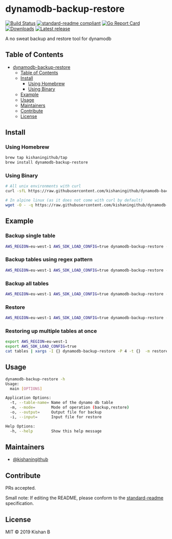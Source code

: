 # dynamodb-backup-restore

[![Build Status](https://travis-ci.org/kishaningithub/dynamodb-backup-restore.svg?branch=master)](https://travis-ci.org/kishaningithub/dynamodb-backup-restore)
[![standard-readme compliant](https://img.shields.io/badge/standard--readme-OK-green.svg?style=flat-square)](https://github.com/RichardLitt/standard-readme)
[![Go Report Card](https://goreportcard.com/badge/github.com/kishaningithub/dynamodb-backup-restore)](https://goreportcard.com/report/github.com/kishaningithub/dynamodb-backup-restore)
[![Downloads](https://img.shields.io/github/downloads/kishaningithub/dynamodb-backup-restore/latest/total.svg)](https://github.com/kishaningithub/dynamodb-backup-restore/releases)
[![Latest release](https://img.shields.io/github/release/kishaningithub/dynamodb-backup-restore.svg)](https://github.com/kishaningithub/dynamodb-backup-restore/releases)

A no sweat backup and restore tool for dynamodb

## Table of Contents

- [dynamodb-backup-restore](#dynamodb-backup-restore)
  - [Table of Contents](#table-of-contents)
  - [Install](#install)
    - [Using Homebrew](#using-homebrew)
    - [Using Binary](#using-binary)
  - [Example](#example)
  - [Usage](#usage)
  - [Maintainers](#maintainers)
  - [Contribute](#contribute)
  - [License](#license)

## Install

### Using Homebrew

```bash
brew tap kishaningithub/tap
brew install dynamodb-backup-restore
```

### Using Binary

```bash
# All unix environments with curl
curl -sfL https://raw.githubusercontent.com/kishaningithub/dynamodb-backup-restore/master/install.sh | sh -s -- -b /usr/local/bin

# In alpine linux (as it does not come with curl by default)
wget -O - -q https://raw.githubusercontent.com/kishaningithub/dynamodb-backup-restore/master/install.sh | sudo sh -s -- -b /usr/local/bin
```

## Example

### Backup single table

```bash
AWS_REGION=eu-west-1 AWS_SDK_LOAD_CONFIG=true dynamodb-backup-restore -t employee-details -m backup -o backup-file
```

### Backup tables using regex pattern

```bash
AWS_REGION=eu-west-1 AWS_SDK_LOAD_CONFIG=true dynamodb-backup-restore -t '.*-details' -m backup -o backup-file
```

### Backup all tables

```bash
AWS_REGION=eu-west-1 AWS_SDK_LOAD_CONFIG=true dynamodb-backup-restore -t '.*' -m backup -o backup-file
```

### Restore

```bash
AWS_REGION=eu-west-1 AWS_SDK_LOAD_CONFIG=true dynamodb-backup-restore -m restore -i backup-file
```

### Restoring up multiple tables at once

```bash
export AWS_REGION=eu-west-1 
export AWS_SDK_LOAD_CONFIG=true
cat tables | xargs -I {} dynamodb-backup-restore -P 4 -t {}  -m restore -i {}.json
```

## Usage

```bash
dynamodb-backup-restore -h
Usage:
  main [OPTIONS]

Application Options:
  -t, --table-name= Name of the dynamo db table
  -m, --mode=       Mode of operation (backup,restore)
  -o, --output=     Output file for backup
  -i, --input=      Input file for restore

Help Options:
  -h, --help        Show this help message
```

## Maintainers

- [@kishaningithub](https://github.com/kishaningithub)

## Contribute

PRs accepted.

Small note: If editing the README, please conform to the [standard-readme](https://github.com/RichardLitt/standard-readme) specification.

## License

MIT © 2019 Kishan B
